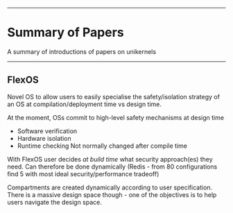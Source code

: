 
---
# Summary of Papers

A summary of introductions of papers on unikernels

---
## FlexOS

Novel OS to allow users to easily specialise the safety/isolation strategy of an OS at compilation/deployment time vs design time.

At the moment, OSs commit to high-level safety mechanisms at design time
* Software verification
* Hardware isolation
* Runtime checking
Not normally changed after compile time

With FlexOS user decides *at build time* what security approach(es) they need. Can therefore be done dynamically (Redis - from 80 configurations find 5 with most ideal security/performance tradeoff)

Compartments are created dynamically according to user specification. There is a massive design space though - one of the objectives is to help users navigate the design space. 